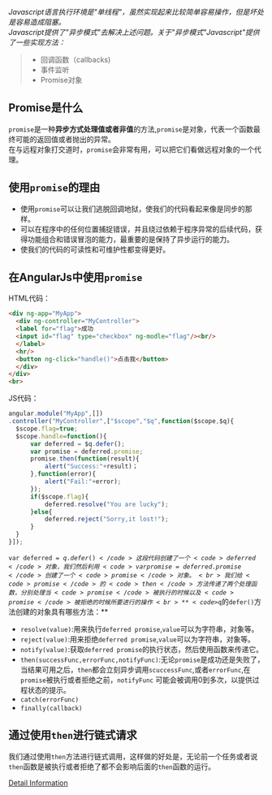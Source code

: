*Javascript语言执行环境是"单线程"，虽然实现起来比较简单容易操作，但是坏处是容易造成阻塞。<br>
Javascript提供了"异步模式"去解决上述问题。关于"异步模式"Javascript"提供了一些实现方法：<br>*
>- 回调函数（callbacks) 
>- 事件监听
>- Promise对象 


## Promise是什么
`promise`是一种**异步方式处理值或者非值**的方法,`promise`是对象，代表一个函数最终可能的返回值或者抛出的异常。<br>
在与远程对象打交道时，`promise`会非常有用，可以把它们看做远程对象的一个代理。<br>
## 使用`promise`的理由
- 使用`promise`可以让我们逃脱回调地狱，使我们的代码看起来像是同步的那样。
- 可以在程序中的任何位置捕捉错误，并且绕过依赖于程序异常的后续代码，获得功能组合和错误冒泡的能力，最重要的是保持了异步运行的能力。
- 使我们的代码的可读性和可维护性都变得更好。
## 在AngularJs中使用`promise`
HTML代码：<br>
```html 
<div ng-app="MyApp">
  <div ng-controller="MyController">
  <label for="flag">成功
  <input id="flag" type="checkbox" ng-modle="flag"/><br/>
  </label>
  <hr/>
  <button ng-click="handle()">点击我</button>
  </div>
</div>
<br>
```
JS代码：<br>
```javascript
angular.module("MyApp",[])
.controller("MyController",["$scope","$q",function($scope,$q){
  $scope.flag=true;
  $scope.handle=function(){
      var deferred = $q.defer();
      var promise = deferred.promise;
      promise.then(function(result){
          alert("Success:"+result)；
      },function(error){
          alert("Fail:"+error);
      });
      if($scope.flag){
          deferred.resolve("You are lucky");
      }else{
          deferred.reject("Sorry,it lost!");
      }
  }
}]);
```
 <code>var deferred = $q.defer()</code>这段代码创建了一个<code>deferred</code>对象，我们然后利用<code>var promise = deferred.promise</code>创建了一个<code>promise</code>对象。<br>
我们给<code>promise</code>的<code>then</code>方法传递了两个处理函数，分别处理当<code>promise</code>被执行的时候以及<code>promise</code>被拒绝的时候所要进行的操作
<br>
**<code>$q</code>的<code>defer()</code>方法创建的对象具有哪些方法：**<br>
 + `resolve(value)`:用来执行`deferred promise`,`value`可以为字符串，对象等。
 + `reject(value)`:用来拒绝`deferred promise`,`value`可以为字符串，对象等。
 + `notify(value)`:获取`deferred promise`的执行状态，然后使用函数来传递它。
 + `then(successFunc,errorFunc,notifyFunc)`:无论`promise`是成功还是失败了，当结果可用之后，`then`都会立刻异步调用`scuccessFunc`,或者`errorFunc`,在`promise`被执行或者拒绝之前，`notifyFunc`
   可能会被调用0到多次，以提供过程状态的提示。
 + `catch(errorFunc)`
 + `finally(callback)`
## 通过使用`then`进行链式请求
我们通过使用`then`方法进行链式调用，这样做的好处是，无论前一个任务或者说`then`函数是被执行或者拒绝了都不会影响后面的`then`函数的运行。

<a href="https://segmentfault.com/a/1190000002788733#articleHeader3">Detail Information</a>
